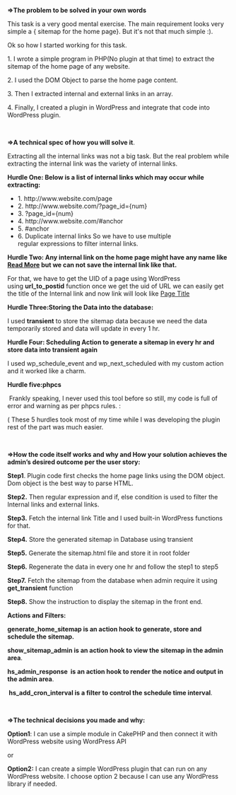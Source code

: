 <p><strong> =>The problem to be solved in your own words</strong> </p>
<p>This task is a very good mental exercise. The main requirement looks very simple a { sitemap for the home page}.
  But it's not that much simple :).</p>
<p> Ok so how I started working for this task.  </p>
<p>1. I wrote a simple program in PHP(No plugin at that time) to extract the sitemap of the home page of any website.</p>
<p> 2. I used the DOM Object to parse the home page content.</p>
<p> 3. Then I extracted internal and external links in an array.</p>
<p> 4. Finally, I created a plugin in WordPress and integrate that code into WordPress plugin.</p>
<p>&nbsp;</p>
<p><strong> =>A technical spec of how you will solve it</strong>.</p>
<p> Extracting all the internal links was not a big task.
  But the real problem while extracting the internal link was the variety of internal links.</p>
<p><strong> Hurdle One: Below is a list of internal links which may occur while extracting: </strong></p>
<ul>
  <li> 1. http://www.website.com/page
  <li> 2. http://www.website.com/?page_id={num}
  <li> 3. ?page_id={num}
  <li> 4. http://www.website.com/#anchor
  <li> 5. #anchor
  <li> 6. Duplicate internal links So we have to use multiple regular expressions to filter internal links.
</ul>
<p><b> Hurdle Two: Any internal link on the home page might have any name like <a href="http://www.website.com/page">Read More</a> but we can not save the internal link like that.</b> </p>
<p>For that, we have to get the UID of a page using WordPress using <strong>url_to_postid</strong> function once we get the uid of URL we can easily
  get the title of the Internal link and now link will look like <a href="http://www.website.com/page">Page Title</a> </p>
<p><strong> Hurdle Three:Storing the Data into the database:</strong></p>
<p>  I used <strong>transient</strong> to store the sitemap data because we need the data temporarily stored and data will update in every 1 hr.  </p>
<p><strong>Hurdle Four: Scheduling Action to generate a sitemap in every hr and store data into transient again</strong></p>
<p> I used wp_schedule_event and wp_next_scheduled with my custom action and it worked like a charm.</p>
<p><strong> Hurdle five:phpcs</strong></p>
<p>  Frankly speaking, I never used this tool before so still, my code is full of error and warning as per phpcs rules. :</p>
<p>( These 5 hurdles took most of my time while I was developing the plugin rest of the part was much easier.</p>
<p>&nbsp;</p>
<p><strong>=>How the code itself works and why and How your solution achieves the admin’s desired outcome per the user story:</strong></p>
<p><b>Step1</b>. Plugin code first checks the home page links using the DOM object. Dom object is the best way to parse HTML.</p>
<p><strong>Step2.</strong> Then regular expression and if, else condition is used to filter the Internal links and external links.</p>
<p><strong>Step3.</strong> Fetch the internal link Title and I used built-in WordPress functions for that.</p>
<p><strong>Step4.</strong> Store the generated sitemap in Database using transient</p>
<p><strong>Step5.</strong> Generate the sitemap.html file and store it in root folder</p>
<p><strong>Step6.</strong> Regenerate the data in every one hr and follow the step1 to step5</p>
<p><strong>Step7.</strong> Fetch the sitemap from the database when admin require it using <strong>get_transient</strong> function</p>
<p><strong>Step8.</strong> Show the instruction to display the sitemap in the front end.  </p>
<p><strong>Actions and Filters:</strong></p>
<p><strong>generate_home_sitemap is an action hook to generate, store and schedule the sitemap.  </strong></p>
<p><strong>show_sitemap_admin is an action hook to view the sitemap in the admin area</strong>.</p>
<p><strong> hs_admin_response  is an action hook to render the notice and output in the admin area</strong>.</p>
<p><strong> hs_add_cron_interval is a filter to control the schedule time interval</strong>.</p>
<p class="style1">&nbsp;</p>
<p><strong>=>The technical decisions you made and why:</strong></p>
<p> <strong>Option1</strong>: I can use a simple module in CakePHP and then connect it with WordPress website using WordPress API  </p>
<p>or</p>
<p><strong>Option2:</strong> I can create a simple WordPress plugin that can run on any WordPress website.
  I choose option 2 because I can use any WordPress library if needed.  </p>
